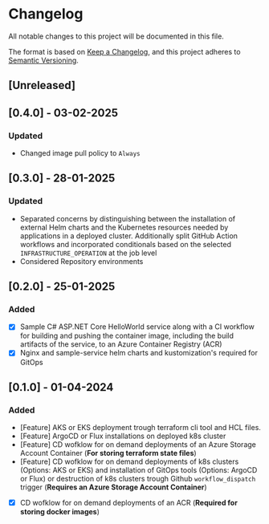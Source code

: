 # Changelog

All notable changes to this project will be documented in this file.

The format is based on [Keep a Changelog](https://keepachangelog.com/en/1.0.0/),
and this project adheres to [Semantic Versioning](https://semver.org/spec/v2.0.0.html).

## [Unreleased]

## [0.4.0] - 03-02-2025

### Updated

- Changed image pull policy to `Always`

## [0.3.0] - 28-01-2025

### Updated

- Separated concerns by distinguishing between the installation of external Helm charts and the Kubernetes resources needed by applications in a deployed cluster. Additionally split GitHub Action workflows and incorporated conditionals based on the selected `INFRASTRUCTURE_OPERATION` at the job level
- Considered Repository environments

## [0.2.0] - 25-01-2025

### Added

- [x] Sample C# ASP.NET Core HelloWorld service along with a CI workflow for building and pushing the container image, including the build artifacts of the service, to an Azure Container Registry (ACR)
- [x] Nginx and sample-service helm charts and kustomization's required for GitOps

## [0.1.0] - 01-04-2024

### Added

- [Feature] AKS or EKS deployment trough terraform cli tool and HCL files. 
- [Feature] ArgoCD or Flux installations on deployed k8s cluster
- [Feature] CD wofklow for on demand deployments of an Azure Storage Account Container (**For storing terraform state files**)
- [Feature] CD wofklow for on demand deployments of k8s clusters (Options: AKS or EKS) and installation of GitOps tools (Options: ArgoCD or Flux) or destruction of k8s clusters trough Github `workflow_dispatch` trigger (**Requires an Azure Storage Account Container**)
- [x] CD wofklow for on demand deployments of an ACR (**Required for storing docker images**)